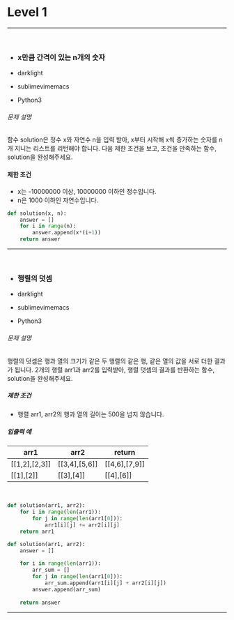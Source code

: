 # Level 1

---

​																									

- ### x만큼 간격이 있는 n개의 숫자

- darklight

- sublimevimemacs

- Python3 

###### 문제 설명

함수 solution은 정수 x와 자연수 n을 입력 받아, x부터 시작해 x씩 증가하는 숫자를 n개 지니는 리스트를 리턴해야 합니다. 다음 제한 조건을 보고, 조건을 만족하는 함수, solution을 완성해주세요.

#### 제한 조건

- x는 -10000000 이상, 10000000 이하인 정수입니다.
- n은 1000 이하인 자연수입니다.



```python
def solution(x, n):
    answer = []
    for i in range(n):
        answer.append(x*(i+1))
    return answer
```

---

​												

- ### 행렬의 덧셈
- darklight

- sublimevimemacs

- Python3 

###### 문제 설명

행렬의 덧셈은 행과 열의 크기가 같은 두 행렬의 같은 행, 같은 열의 값을 서로 더한 결과가 됩니다. 2개의 행렬 arr1과 arr2를 입력받아, 행렬 덧셈의 결과를 반환하는 함수, solution을 완성해주세요.

##### 제한 조건

- 행렬 arr1, arr2의 행과 열의 길이는 500을 넘지 않습니다.

##### 입출력 예

| arr1          | arr2          | return        |
| ------------- | ------------- | ------------- |
| [[1,2],[2,3]] | [[3,4],[5,6]] | [[4,6],[7,9]] |
| [[1],[2]]     | [[3],[4]]     | [[4],[6]]     |

​													

```python
def solution(arr1, arr2):
    for i in range(len(arr1)):
        for j in range(len(arr1[0])):
            arr1[i][j] += arr2[i][j]      
    return arr1
```

```python
def solution(arr1, arr2):
    answer = []
    
    for i in range(len(arr1)):
        arr_sum = []
        for j in range(len(arr1[0])):
            arr_sum.append(arr1[i][j] + arr2[i][j])
        answer.append(arr_sum)
            
    return answer
```

---

​									
